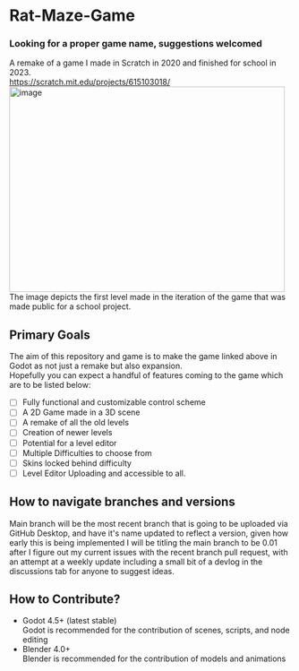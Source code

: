 # Rat-Maze-Game

### Looking for a proper game name, suggestions welcomed
A remake of a game I made in Scratch in 2020 and finished for school in 2023. <br>
https://scratch.mit.edu/projects/615103018/ <br>
<img width="492" height="367" alt="image" src="https://github.com/user-attachments/assets/dbfbd54b-df31-4a84-9d51-186aafc4c250" />
<br>
The image depicts the first level made in the iteration of the game that was made public for a school project.

## Primary Goals
The aim of this repository and game is to make the game linked above in Godot as not just a remake but also expansion.<br>
Hopefully you can expect a handful of features coming to the game which are to be listed below: <br>
- [ ] Fully functional and customizable control scheme
- [ ] A 2D Game made in a 3D scene
- [ ] A remake of all the old levels
- [ ] Creation of newer levels
- [ ] Potential for a level editor
- [ ] Multiple Difficulties to choose from
- [ ] Skins locked behind difficulty
- [ ] Level Editor Uploading and accessible to all.

## How to navigate branches and versions
Main branch will be the most recent branch that is going to be uploaded via GitHub Desktop, and have it's name updated to reflect a version, 
given how early this is being implemented I will be titling the main branch to be 0.01 after I figure out my current issues with the recent branch pull request, 
with an attempt at a weekly update including a small bit of a devlog in the discussions tab for anyone to suggest ideas.

## How to Contribute?
- Godot 4.5+ (latest stable) <br>
    Godot is recommended for the contribution of scenes, scripts, and node editing
- Blender 4.0+ <br>
    Blender is recommended for the contribution of models and animations 
